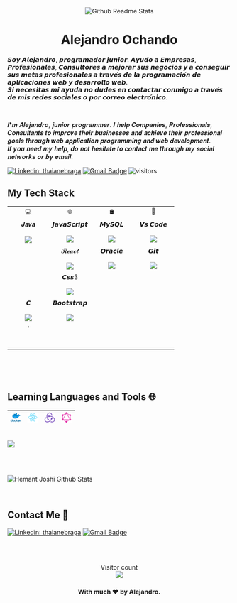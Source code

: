 <p align="center">
 <img width="100px" src="https://res.cloudinary.com/anuraghazra/image/upload/v1594908242/logo_ccswme.svg" align="center" alt="Github Readme Stats" />

<h1 align="center">Alejandro Ochando</h2>


</p>





<p>𝙎𝙤𝙮 𝘼𝙡𝙚𝙟𝙖𝙣𝙙𝙧𝙤, 𝙥𝙧𝙤𝙜𝙧𝙖𝙢𝙖𝙙𝙤𝙧 𝙟𝙪𝙣𝙞𝙤𝙧.   𝘼𝙮𝙪𝙙𝙤 𝙖 𝙀𝙢𝙥𝙧𝙚𝙨𝙖𝙨, 𝙋𝙧𝙤𝙛𝙚𝙨𝙞𝙤𝙣𝙖𝙡𝙚𝙨, 𝘾𝙤𝙣𝙨𝙪𝙡𝙩𝙤𝙧𝙚𝙨  𝙖 𝙢𝙚𝙟𝙤𝙧𝙖𝙧 𝙨𝙪𝙨 𝙣𝙚𝙜𝙤𝙘𝙞𝙤𝙨 𝙮 𝙖 𝙘𝙤𝙣𝙨𝙚𝙜𝙪𝙞𝙧 𝙨𝙪𝙨 𝙢𝙚𝙩𝙖𝙨 𝙥𝙧𝙤𝙛𝙚𝙨𝙞𝙤𝙣𝙖𝙡𝙚𝙨 𝙖 𝙩𝙧𝙖𝙫𝙚́𝙨 𝙙𝙚 𝙡𝙖 𝙥𝙧𝙤𝙜𝙧𝙖𝙢𝙖𝙘𝙞𝙤́𝙣 𝙙𝙚 𝙖𝙥𝙡𝙞𝙘𝙖𝙘𝙞𝙤𝙣𝙚𝙨 𝙬𝙚𝙗 𝙮 𝙙𝙚𝙨𝙖𝙧𝙧𝙤𝙡𝙡𝙤 𝙬𝙚𝙗.<br>
𝙎𝙞 𝙣𝙚𝙘𝙚𝙨𝙞𝙩𝙖𝙨 𝙢𝙞 𝙖𝙮𝙪𝙙𝙖 𝙣𝙤 𝙙𝙪𝙙𝙚𝙨 𝙚𝙣 𝙘𝙤𝙣𝙩𝙖𝙘𝙩𝙖𝙧 𝙘𝙤𝙣𝙢𝙞𝙜𝙤 𝙖 𝙩𝙧𝙖𝙫𝙚́𝙨 𝙙𝙚 𝙢𝙞𝙨 𝙧𝙚𝙙𝙚𝙨 𝙨𝙤𝙘𝙞𝙖𝙡𝙚𝙨 𝙤 𝙥𝙤𝙧 𝙘𝙤𝙧𝙧𝙚𝙤 𝙚𝙡𝙚𝙘𝙩𝙧𝙤́𝙣𝙞𝙘𝙤.</p><br>  

<p>𝑰❜𝒎 𝑨𝒍𝒆𝒋𝒂𝒏𝒅𝒓𝒐, 𝒋𝒖𝒏𝒊𝒐𝒓 𝒑𝒓𝒐𝒈𝒓𝒂𝒎𝒎𝒆𝒓. 𝑰 𝒉𝒆𝒍𝒑 𝑪𝒐𝒎𝒑𝒂𝒏𝒊𝒆𝒔, 𝑷𝒓𝒐𝒇𝒆𝒔𝒔𝒊𝒐𝒏𝒂𝒍𝒔, 𝑪𝒐𝒏𝒔𝒖𝒍𝒕𝒂𝒏𝒕𝒔 𝒕𝒐 𝒊𝒎𝒑𝒓𝒐𝒗𝒆 𝒕𝒉𝒆𝒊𝒓 𝒃𝒖𝒔𝒊𝒏𝒆𝒔𝒔𝒆𝒔 𝒂𝒏𝒅 𝒂𝒄𝒉𝒊𝒆𝒗𝒆 𝒕𝒉𝒆𝒊𝒓 𝒑𝒓𝒐𝒇𝒆𝒔𝒔𝒊𝒐𝒏𝒂𝒍 𝒈𝒐𝒂𝒍𝒔 𝒕𝒉𝒓𝒐𝒖𝒈𝒉 𝒘𝒆𝒃 𝒂𝒑𝒑𝒍𝒊𝒄𝒂𝒕𝒊𝒐𝒏 𝒑𝒓𝒐𝒈𝒓𝒂𝒎𝒎𝒊𝒏𝒈 𝒂𝒏𝒅 𝒘𝒆𝒃 𝒅𝒆𝒗𝒆𝒍𝒐𝒑𝒎𝒆𝒏𝒕.<br>
𝑰𝒇 𝒚𝒐𝒖 𝒏𝒆𝒆𝒅 𝒎𝒚 𝒉𝒆𝒍𝒑, 𝒅𝒐 𝒏𝒐𝒕 𝒉𝒆𝒔𝒊𝒕𝒂𝒕𝒆 𝒕𝒐 𝒄𝒐𝒏𝒕𝒂𝒄𝒕 𝒎𝒆 𝒕𝒉𝒓𝒐𝒖𝒈𝒉 𝒎𝒚 𝒔𝒐𝒄𝒊𝒂𝒍 𝒏𝒆𝒕𝒘𝒐𝒓𝒌𝒔 𝒐𝒓 𝒃𝒚 𝒆𝒎𝒂𝒊𝒍.</p>

[![Linkedin: thaianebraga](https://img.shields.io/badge/-Alejandro-blue?style=flat-square&logo=Linkedin&logoColor=white&link=https://www.linkedin.com/in/alejandro-ochando-garcía-granada)](https://www.linkedin.com/in/alejandro-ochando-garcía-granada)
[![Gmail Badge](https://img.shields.io/badge/-Alejandro-c14438?style=flat&logo=Gmail&logoColor=white&link=mailto:alejandro.ochando@live.com)](mailto:alejandro.ochando@live.com)
![visitors](https://visitor-badge.laobi.icu/badge?page_id=Alejandro-Ochando.Alejandro-Ochando)


## My Tech Stack

<table>
  <tbody>
   
   <tr valign="top">
     <td width="25%" align="center">
        <span>💻</span><br>
      </td>
      <td width="25%" align="center">
        <span>🌐</span><br>
      </td>
      <td width="25%" align="center">
        <span>🛢</span><br>
      </td>
      <td width="25%" align="center">
        <span>🔧</span><br>
      </td>
   </tr>
    <tr valign="top">
      <td width="25%" align="center">
        <span>𝑱𝒂𝒗𝒂</span><br><br>
        <img height="64px" src="https://cdn.svgporn.com/logos/java.svg">
      </td>
      <td width="25%" align="center">
        <span>𝙅𝙖𝙫𝙖𝙎𝙘𝙧𝙞𝙥𝙩</span><br><br>
        <img height="64px" src="https://cdn.svgporn.com/logos/javascript.svg">
      </td>
      <td width="25%" align="center">
        <span>𝙈𝙮𝙎𝙌𝙇</span><br><br>
        <img height="64px" src="https://cdn.svgporn.com/logos/mysql.svg">
      </td>
      <td width="25%" align="center">
        <span>𝙑𝙨 𝘾𝙤𝙙𝙚</span><br><br>
        <img height="64px" src="https://cdn.svgporn.com/logos/visual-studio-code.svg">
      </td>
    </tr>
    <tr valign="top">
      <td width="25%" align="center">
        <span></span><br><br>
        <img height="64px" src="">
      </td>
       <td width="25%" align="center">
        <span>𝓡𝓮𝓪𝓬𝓽</span><br><br>
        <img height="64px" src="https://cdn.svgporn.com/logos/react.svg">
      </td>
      <td width="25%" align="center">
        <span>𝙊𝙧𝙖𝙘𝙡𝙚</span><br><br>
        <img height="64px" src="https://cdn.svgporn.com/logos/oracle.svg">
      </td>
      <td width="25%" align="center">
        <span>𝙂𝙞𝙩</span><br><br>
        <img height="64px" src="https://cdn.svgporn.com/logos/git-icon.svg">
      </td>
    </tr>
    <tr valign="top">
      <td width="25%" align="center">
        <span></span><br><br>
        <img height="64px" src="">
      </td>
      <td width="25%" align="center">
       <span>𝘾𝙨𝙨3</span><br><br>
        <img height="64px" src="https://cdn.svgporn.com/logos/css-3.svg">
      </td>
    </tr>
    <tr valign="top">
    <td width="25%" align="center">
        <span>𝘾</span><br><br>
        <img height="64px" src="https://cdn.svgporn.com/logos/c.svg">
      </td>
      <td width="25%" align="center">
        <span>𝘽𝙤𝙤𝙩𝙨𝙩𝙧𝙖𝙥</span><br><br>
        <img height="64px" src="https://cdn.svgporn.com/logos/bootstrap.svg">
      </td>
    </tr>
    <tr valign="top">
    <td width="25%" align="center">
      '
      </td>
      <td width="25%" align="center">
        <span></span><br><br>
        <img height="64px" src="">
      </td>
    </tr>
  </tbody>
</table>
<br><br><br>



## Learning Languages and Tools  🌐

| [<img src="https://raw.githubusercontent.com/github/explore/80688e429a7d4ef2fca1e82350fe8e3517d3494d/topics/docker/docker.png" alt="docker logo" width="24">](https://www.docker.com/) |[<img src="https://raw.githubusercontent.com/github/explore/80688e429a7d4ef2fca1e82350fe8e3517d3494d/topics/react/react.png" alt="react logo" width="24">](https://es.reactjs.org/)  |[<img src="https://raw.githubusercontent.com/github/explore/80688e429a7d4ef2fca1e82350fe8e3517d3494d/topics/redux/redux.png" alt="redux logo" width="24">](https://es.redux.js.org/) |[<img src="https://raw.githubusercontent.com/github/explore/80688e429a7d4ef2fca1e82350fe8e3517d3494d/topics/graphql/graphql.png" alt="graphql logo" width="24">](https://graphql.org/)
|---|---|---|---|

<br>



<a href="https://github.com/ashwanisng">
 <img align="center" src="https://github-readme-stats.vercel.app/api/top-langs/?username=Alejandro-Ochando&hide=glsl,python" />
</a>


<br><br>


![Hemant Joshi Github Stats](https://github-readme-stats.vercel.app/api?username=Alejandro-Ochando&show_icons=true&title_color=FFF0000&icon_color=00BFFF&text_color=000000_color=FF0000)



<br>
 
##  Contact Me :speech_balloon:


[![Linkedin: thaianebraga](https://img.shields.io/badge/-Alejandro-blue?style=flat-square&logo=Linkedin&logoColor=white&link=https://es.linkedin.com/public-profile/in/alejandro-ochando-garc%C3%ADa-granada)](https://es.linkedin.com/public-profile/in/alejandro-ochando-garc%C3%ADa-granada)
[![Gmail Badge](https://img.shields.io/badge/-Alejandro-c14438?style=flat&logo=Gmail&logoColor=white&link=mailto:alejandro.ochando@live.com)](mailto:alejandro.ochando@live.com)


<br><br>


<p align="center"> 
  Visitor count<br>
  <img src="https://profile-counter.glitch.me/Alejandro-Ochando/count.svg" />
</p>


<div align="center">
 
 
#### With much ❤️ by Alejandro.
 
 
</div>

</div>
